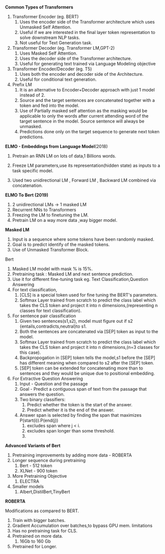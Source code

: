 **Common Types of Transformers**

1. Transformer Encoder (eg. BERT)
   1. Uses the encoder side of the Transformer architecture which uses  Unmasked Self Attention.
   2. Useful if we are interested in the final layer token representation to solve downstream NLP tasks.
   3. Not useful for Text Generation task.
2. Transformer Decoder (eg. Transformer LM,GPT-2)
   1. Uses Masked Self Attention.
   2. Uses the decoder side of the Transformer architecture.
   3. Useful for generating text trained via Language Modeling objective
3. Transformer Encoder/Decoder (eg. T5)
   1. Uses both the encoder and decoder side of the Architecture.
   2. Useful for conditional text generation.
4. Prefix LM
   1. It is an alternative to Encoder+Decoder approach with just 1 model instead of 2.
   2. Source and the target sentences are concatenated together with a <SOS> token and fed into the model.
   3. Use of Partially masked self attention as the masking would be applicable to only the words after current attending word of the target sentence in the model. Source sentence will always be unmasked.
   4. Predictions done only on the target sequence to generate next token predictions.





**ELMO - Embeddings from Language Model**(2018)

1. Pretrain an RNN LM on lots of data,1 Billions words.

2. Freeze LM parameters,use its representation(hidden state) as inputs to a task specific model.

3. Used two unidirectional LM , Forward LM , Backward LM combined via concatenation.

   

**ELMO To Bert (2019)**

1. 2 unidirectional LMs -> 1 masked LM
2. Recurrent NNs to Transformers
3. Freezing the LM to finetuning the LM.
4. Pretrain LM on a way more data ,way bigger model.



**Masked LM**

1. Input is a sequence where some tokens have been randomly masked.
2. Goal is to predict identify of the masked tokens.
3. Use of Unmasked Transformer Block.



Bert

1. Masked LM model with mask % is 15%.
2. Pretraining task : Masked LM and next sentence prediction.
3. Use it for different fine-tuning task eg. Text Classification,Question Answering
4. For text classification, 
   1. [CLS] is a special token used for fine tuning the BERT's parameters.
   2. Softmax Layer trained from scratch to predict the class label which takes the CLS token and project it into n dimensions,(representing n classes for text classification).
5. For sentence pair classification
   1. Given two sentences(s1,s2), model must figure out if s2 {entails,contradicts,neutral}to s1.
   2. Both the sentences are concatenated via [SEP] token as input to the model.
   3. Softmax Layer trained from scratch to predict the class label which takes the CLS token and project it into n dimensions,(n=3 classes for this case).
   4. Backpropogation in  [SEP] token tells the model,s1 before the [SEP] has  different meaning when compared to s2 after the [SEP] token.
   5. [SEP] token can be extended for concatenating more than to sentences and they would be unique due to positional embedding.
6. For Extractive Question Answering
   1. Input - Question and the passage
   2. Goal - Predict a contiguous span of text from the passage that answers the question.
   3. Two binary classifiers: 
      1. Predict whether the token is the start of the answer.
      2. Predict whether it is the end of the answer.
   4. Answer span is selected by finding the span that maximizes P(start(i)).P(end(j))
      1. excludes span where j < i.
      2. excludes span longer than some threshold.
      3.  

**Advanced Variants of Bert**

1. Pretraining improvements by adding more data - ROBERTA 
2. Longer sequence during pretraining 
   1. Bert - 512 token
   2. XLNet - 900 token
3. More Pretraining Objective
   1. ELECTRA
4. Smaller models
   1. Albert,DistilBert,TinyBert



**ROBERTA**

Modifications as compared to BERT.

1. Train with bigger batches.
2. Gradient Accumulation over batches,to bypass GPU mem. limitations
3. Has no pretraining task for CLS.
4. Pretrained on more data.
   1. 16Gb to 160 Gb
5. Pretrained for Longer.





